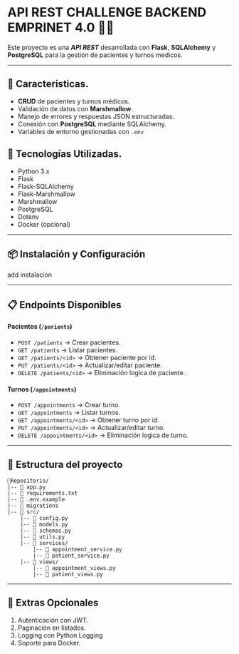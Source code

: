 # API REST CHALLENGE BACKEND EMPRINET 4.0 🏥🐍

Este proyecto es una ***API REST*** desarrollada con __Flask__, __SQLAlchemy__ y __PostgreSQL__ para la gestión de pacientes y turnos medicos.

____
## 📌 Caracteristicas.
- __CRUD__ de pacientes y turnos médicos.
- Validación de datos con __Marshmallow__.
- Manejo de errores y respuestas JSON estructuradas.
- Conexión con __PostgreSQL__ mediante SQLAlchemy.
- Variables de entorno gestionadas con `.env`

## 🚀 Tecnologías Utilizadas.
- Python 3.x
- Flask
- Flask-SQLAlchemy
- Flask-Marshmallow
- Marshmallow
- PostgreSQL
- Dotenv
- Docker (opcional)

____

## 📦 Instalación y Configuración
add instalacion
____

## 📋 Endpoints Disponibles

#### Pacientes (`/parients`)
- `POST /patients` -> Crear pacientes.
- `GET /patients` -> Listar pacientes.
- `GET /patients/<id>` -> Obtener paciente por id.
- `PUT /patients/<id>` -> Actualizar/editar paciente.
- `DELETE /patients/<id>` -> Eliminación logica de paciente.

#### Turnos (`/appointments`)
- `POST /appointments` -> Crear turno.
- `GET /appointments` -> Listar turnos.
- `GET /appointments/<id>` -> Obtener turno por id.
- `PUT /appointments/<id>` -> Actualizar/editar turno.
- `DELETE /appointments/<id>` -> Eliminación logica de turno.

____
## 📂 Estructura del proyecto
```
📁Repositorio/
|-- 📄 app.py    
|-- 📄 requirements.txt
|-- 📄 .env.example
|-- 📁 migrations
|-- 📁 src/
    |-- 📄 config.py
    |-- 📄 models.py
    |-- 📄 schemas.py
    |-- 📄 utils.py
    |-- 📁 services/
        |-- 📄 appointment_service.py
        |-- 📄 patient_service.py
    |-- 📁 views/
        |-- 📄 appointment_views.py
        |-- 📄 patient_views.py
```

____

## 🔐 Extras Opcionales
1. Autenticación con JWT.
2. Paginación en listados.
3. Logging con Python Logging
4. Soporte para Docker.